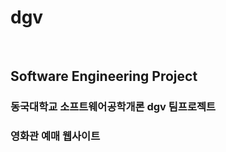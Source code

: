 # dgv
<br>
<h2> Software Engineering Project <br>
<h3> 동국대학교 소프트웨어공학개론 dgv 팀프로젝트 <br>
<h3> 영화관 예매 웹사이트 <br>
